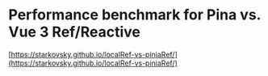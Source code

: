 # Performance benchmark for Pina vs. Vue 3 Ref/Reactive

[https://starkovsky.github.io/localRef-vs-piniaRef/](https://starkovsky.github.io/localRef-vs-piniaRef/)